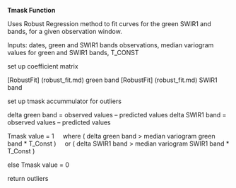 **Tmask Function**  

Uses Robust Regression method to fit curves for the green SWIR1 and bands,
for a given observation window.

Inputs: dates, green and SWIR1 bands observations, median variogram values for
green and SWIR1 bands, T_CONST

set up coefficient matrix

[RobustFit] (robust_fit.md) green band
[RobustFit] (robust_fit.md) SWIR1 band

set up tmask accummulator for outliers

delta green band = observed values – predicted values
delta SWIR1 band = observed values – predicted values

Tmask value = 1
&nbsp;&nbsp;&nbsp;&nbsp;where ( delta green band > median variogram green band * T_Const )
&nbsp;&nbsp;&nbsp;&nbsp;or    ( delta SWIR1 band > median variogram SWIR1 band * T_Const )

else Tmask value = 0

return outliers
